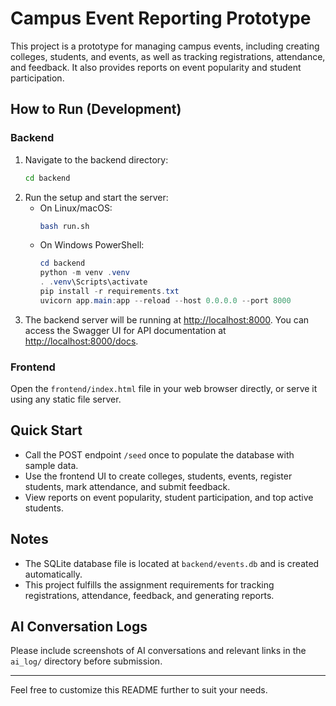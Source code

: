 # Campus Event Reporting Prototype

This project is a prototype for managing campus events, including creating colleges, students, and events, as well as tracking registrations, attendance, and feedback. It also provides reports on event popularity and student participation.

## How to Run (Development)

### Backend
1. Navigate to the backend directory:
   ```bash
   cd backend
   ```
2. Run the setup and start the server:
   - On Linux/macOS:
     ```bash
     bash run.sh
     ```
   - On Windows PowerShell:
     ```powershell
     cd backend
     python -m venv .venv
     . .venv\Scripts\activate
     pip install -r requirements.txt
     uvicorn app.main:app --reload --host 0.0.0.0 --port 8000
     ```
3. The backend server will be running at [http://localhost:8000](http://localhost:8000). You can access the Swagger UI for API documentation at [http://localhost:8000/docs](http://localhost:8000/docs).

### Frontend
Open the `frontend/index.html` file in your web browser directly, or serve it using any static file server.

## Quick Start
- Call the POST endpoint `/seed` once to populate the database with sample data.
- Use the frontend UI to create colleges, students, events, register students, mark attendance, and submit feedback.
- View reports on event popularity, student participation, and top active students.

## Notes
- The SQLite database file is located at `backend/events.db` and is created automatically.
- This project fulfills the assignment requirements for tracking registrations, attendance, feedback, and generating reports.

## AI Conversation Logs
Please include screenshots of AI conversations and relevant links in the `ai_log/` directory before submission.

---

Feel free to customize this README further to suit your needs.
